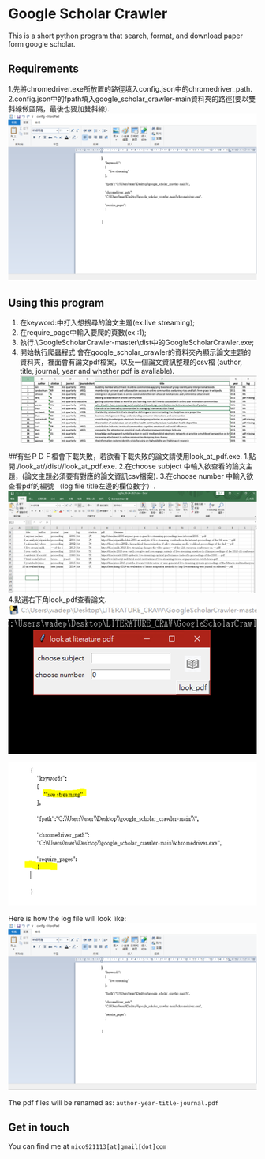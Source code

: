 # Google Scholar Crawler
This is a short python program that search, format, and download paper form google scholar.

## Requirements
1.先將chromedriver.exe所放置的路徑填入config.json中的chromedriver_path.  
2.config.json中的fpath填入google_scholar_crawler-main資料夾的路徑(要以雙斜線做區隔，最後也要加雙斜線).  
![log file sample](https://github.com/405520002/google_scholar_crawler/blob/main/gif1.PNG)



## Using this program
1. 在keyword:中打入想搜尋的論文主題(ex:live streaming);
2. 在require_page中輸入要爬的頁數(ex :1);
3. 執行.\\GoogleScholarCrawler-master\\dist中的GoogleScholarCrawler.exe;
4. 開始執行爬蟲程式 會在google_scholar_crawler的資料夾內顯示論文主題的資料夾，裡面會有論文pdf檔案，以及一個論文資訊整理的csv檔 (author, title, journal, year and whether pdf is avaliable). 
![log file sample](https://github.com/405520002/google_scholar_crawler/blob/main/GoogleScholarCrawler-master/log_file_sample.png)

##有些ＰＤＦ檔會下載失敗，若欲看下載失敗的論文請使用look_at_pdf.exe. 
1.點開./look_at//dist//look_at_pdf.exe. 
2.在choose subject 中輸入欲查看的論文主題，(論文主題必須要有對應的論文資訊csv檔案). 
3.在choose number 中輸入欲查看pdf的編號 （log file title左邊的欄位數字）. 
![log file sample](https://github.com/405520002/google_scholar_crawler/blob/main/%E6%88%AA%E5%9C%96%202021-09-24%20%E4%B8%8B%E5%8D%8810.28.38.png)
4.點選右下角look_pdf查看論文. 
![log file sample](https://github.com/405520002/google_scholar_crawler/blob/main/%E6%88%AA%E5%9C%96%202021-09-24%20%E4%B8%8B%E5%8D%8810.24.30.png)

![log file sample](https://github.com/405520002/google_scholar_crawler/blob/main/gif2.PNG)


Here is how the log file will look like:
![log file sample](https://github.com/405520002/google_scholar_crawler/blob/main/gif1.PNG)

The pdf files will be renamed as:
`author-year-title-journal.pdf`


## Get in touch
You can find me at
`nico921113[at]gmail[dot]com`
